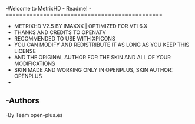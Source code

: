 -Welcome to MetrixHD - Readme!
-==============================================
-  METRIXHD V2.5 BY IMAXXX | OPTIMIZED FOR VTI 6.X 
-  THANKS AND CREDITS TO OPENATV 
-  RECOMMENDED TO USE WITH XPICONS 
-  YOU CAN MODIFY AND REDISTRIBUTE IT AS LONG AS YOU KEEP THIS LICENSE
-  AND THE ORIGINAL AUTHOR FOR THE SKIN AND ALL OF YOUR MODIFICATIONS 
-   SKIN MADE AND WORKING ONLY IN OPENPLUS, SKIN AUTHOR: OPENPLUS
-
-Authors
--------
-By Team open-plus.es
